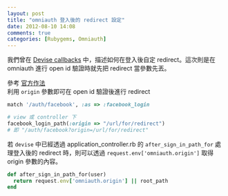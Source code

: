 ```yaml
---
layout: post
title: "omniauth 登入後的 redirect 設定"
date: 2012-08-10 14:08
comments: true
categories: [Rubygems, Omniauth] 
---
```

我們曾在 <a href="/blog/2012-01-10/callbacks-of-devise-after-sign-in-or-sign-out/">Devise callbacks</a> 中，描述如何在登入後自定 redirect。這次則是在 omniauth 進行 open id 驗證時就先把 redirect 當參數先丟。

<!-- more -->

參考 <a href="https://github.com/intridea/omniauth/issues/218">官方作法</a>  
利用 `origin` 參數即可在 open id 驗證後進行 redirect

```ruby config/routes.rb
match '/auth/facebook', :as => :facebook_login
```

```ruby app/views/xxx.erb
# view 或 controller 下
facebook_login_path(:origin => "/url/for/redirect")
# 即 "/auth/facebook?origin=/url/for/redirect"
```

若 `devise` 中已經透過 application_controller.rb 的 `after_sign_in_path_for` 處理登入後的 redirect 時，則可以透過 `request.env['omniauth.origin']` 取得 origin 參數的內容。

```ruby app/controllers/application_controller.rb
def after_sign_in_path_for(user)
  return request.env['omniauth.origin'] || root_path
end
```

